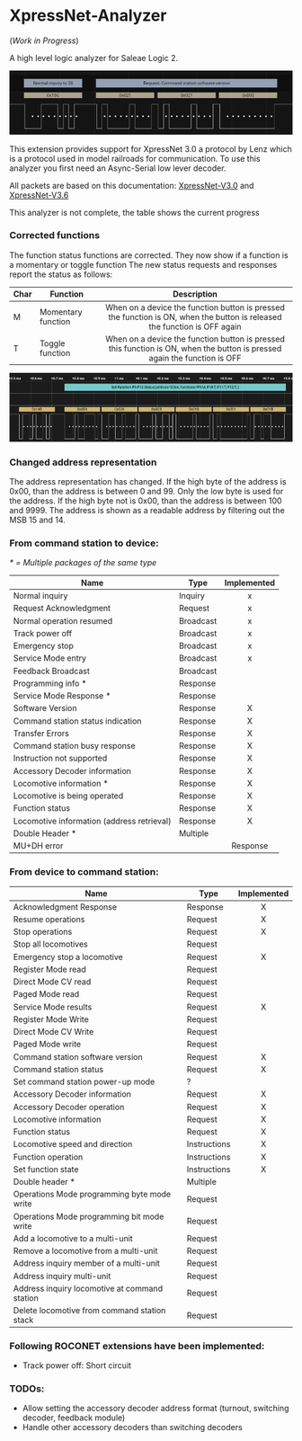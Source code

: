   # XpressNet-Analyzer

(_Work in Progress_)

A high level logic analyzer for Saleae Logic 2.

![Picture of the analyzer](https://raw.githubusercontent.com/SE7-KN8/XpressNet-Analyzer/master/.github/img.png)

This extension provides support for XpressNet 3.0 a protocol by Lenz which is a protocol used in model railroads for communication.
To use this analyzer you first need an Async-Serial low lever decoder.

All packets are based on this documentation: [XpressNet-V3.0](https://wiki.rocrail.net/lib/exe/fetch.php?media=xpressnet:xpressnet-v2.pdf) and [XpressNet-V3.6](https://wiki.rocrail.net/lib/exe/fetch.php?media=xpressnet:xpressnet-lan-usb-23151-v1.pdf)

This analyzer is not complete, the table shows the current progress

### Corrected functions
The function status functions are corrected. They now show if a function is a momentary or toggle function
The new status requests and responses report the status as follows:

|Char|Function|Description|
|----|--------|:---------:|
|M|Momentary function|When on a device the function button is pressed the function is ON, when the button is released the function is OFF again|
|T|Toggle function|When on a device the function button is pressed this function is ON, when the button is pressed again the function is OFF|


![Picture of the analyzer](https://raw.githubusercontent.com/UtFryslan/XpressNet-Analyzer/master/.github/setfunctionstatus.png)

### Changed address representation
The address representation has changed. If the high byte of the address is 0x00, than the address is between 0 and 99. Only the low byte is used for the address.
If the high byte not is 0x00, than the address is between 100 and 9999. The address is shown as a readable address by filtering out the MSB 15 and 14.

### From command station to device:
_* = Multiple packages of the same type_

|Name|Type|Implemented|
|----|----|:---------:|
|Normal inquiry|Inquiry|x|
|Request Acknowledgment|Request|x|
|Normal operation resumed|Broadcast|x|
|Track power off|Broadcast|x|
|Emergency stop|Broadcast|x|
|Service Mode entry|Broadcast|x|
|Feedback Broadcast|Broadcast||
|Programming info *|Response||
|Service Mode Response *|Response||
|Software Version|Response|X|
|Command station status indication|Response|X|
|Transfer Errors|Response|X|
|Command station busy response|Response|X|
|Instruction not supported|Response|X|
|Accessory Decoder information|Response|X|
|Locomotive information *|Response|X|
|Locomotive is being operated|Response|X|
|Function status|Response|X|
|Locomotive information (address retrieval)|Response|X|
|Double Header *|Multiple||
|MU+DH error||Response||



### From device to command station:
|Name|Type|Implemented|
|----|----|:---------:|
|Acknowledgment Response|Response|X|
|Resume operations|Request|X|
|Stop operations|Request|X|
|Stop all locomotives|Request||
|Emergency stop a locomotive|Request|X|
|Register Mode read|Request||
|Direct Mode CV read|Request||
|Paged Mode read|Request||
|Service Mode results|Request|X|
|Register Mode Write|Request||
|Direct Mode CV Write|Request||
|Paged Mode write|Request||
|Command station software version|Request|X|
|Command station status|Request|X|
|Set command station power-up mode|?||
|Accessory Decoder information|Request|X|
|Accessory Decoder operation|Request|X|
|Locomotive information|Request|X|
|Function status|Request|X|
|Locomotive speed and direction|Instructions|X|
|Function operation|Instructions|X|
|Set function state|Instructions|X|
|Double header *|Multiple||
|Operations Mode programming byte mode write|Request||
|Operations Mode programming bit mode write|Request||
|Add a locomotive to a multi-unit|Request||
|Remove a locomotive from a multi-unit|Request||
|Address inquiry member of a multi-unit|Request||
|Address inquiry multi-unit|Request||
|Address inquiry locomotive at command station|Request||
|Delete locomotive from command station stack|Request||

### Following ROCONET extensions have been implemented:
 - Track power off: Short circuit


### TODOs:
 - Allow setting the accessory decoder address format (turnout, switching decoder, feedback module)
 - Handle other accessory decoders than switching decoders



